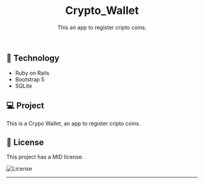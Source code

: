 <h1 align="center"> Crypto_Wallet </h1>

<p align="center">
This an app to register cripto coins.
</p>

<br>

## 🚀 Technology

- Ruby on Rails 
- Bootstrap 5
- SQLite

## 💻 Project

This is a Crypo Wallet, an app to register cripto coins.

## :memo: License

This project has a MID license.

<img alt="License" src="https://img.shields.io/static/v1?label=license&message=MIT&color=49AA26&labelColor=000000">


---

